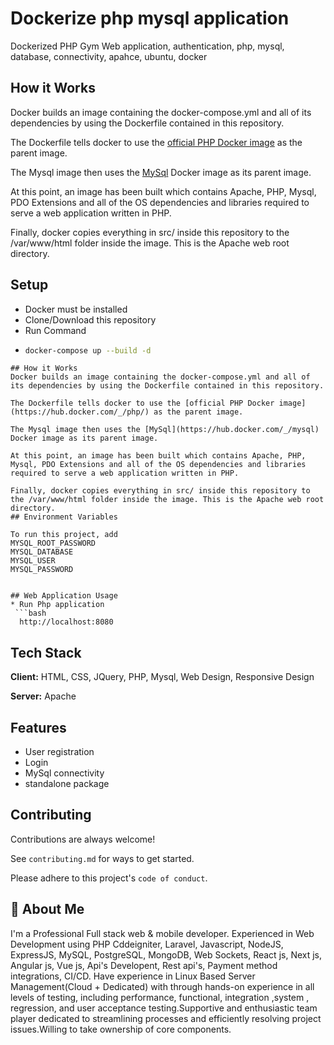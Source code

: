 
# Dockerize php mysql application

Dockerized PHP Gym Web application, authentication, php, mysql, database, connectivity, apahce, ubuntu, docker

## How it Works
Docker builds an image containing the docker-compose.yml and all of its dependencies by using the Dockerfile contained in this repository.

The Dockerfile tells docker to use the [official PHP Docker image](https://hub.docker.com/_/php/) as the parent image.

The Mysql image then uses the [MySql](https://hub.docker.com/_/mysql) Docker image as its parent image.

At this point, an image has been built which contains Apache, PHP, Mysql, PDO Extensions and all of the OS dependencies and libraries required to serve a web application written in PHP.

Finally, docker copies everything in src/ inside this repository to the /var/www/html folder inside the image. This is the Apache web root directory.
## Setup
* Docker must be installed
* Clone/Download this repository 
* Run Command
* ```bash
  docker-compose up --build -d
```
## How it Works
Docker builds an image containing the docker-compose.yml and all of its dependencies by using the Dockerfile contained in this repository.

The Dockerfile tells docker to use the [official PHP Docker image](https://hub.docker.com/_/php/) as the parent image.

The Mysql image then uses the [MySql](https://hub.docker.com/_/mysql) Docker image as its parent image.

At this point, an image has been built which contains Apache, PHP, Mysql, PDO Extensions and all of the OS dependencies and libraries required to serve a web application written in PHP.

Finally, docker copies everything in src/ inside this repository to the /var/www/html folder inside the image. This is the Apache web root directory.
## Environment Variables

To run this project, add 
MYSQL_ROOT_PASSWORD
MYSQL_DATABASE
MYSQL_USER
MYSQL_PASSWORD


## Web Application Usage
* Run Php application
 ```bash
  http://localhost:8080
```
## Tech Stack

**Client:** HTML, CSS, JQuery, PHP, Mysql, Web Design, Responsive Design

**Server:** Apache


## Features

- User registration
- Login
- MySql connectivity
- standalone package


## Contributing

Contributions are always welcome!

See `contributing.md` for ways to get started.

Please adhere to this project's `code of conduct`.


## 🚀 About Me
I'm a Professional Full stack web & mobile developer. Experienced in Web Development using PHP Cddeigniter, Laravel, Javascript, NodeJS, ExpressJS, MySQL, PostgreSQL, MongoDB, Web Sockets, React js, Next js, Angular js, Vue js, Api's Developent, Rest api's, Payment method integrations, CI/CD. Have experience in Linux Based Server Management(Cloud + Dedicated) with through hands-on experience in all levels of testing, including performance, functional, integration ,system , regression, and user acceptance testing.Supportive and enthusiastic team player dedicated to streamlining processes and efficiently resolving project issues.Willing to take ownership of core components.

